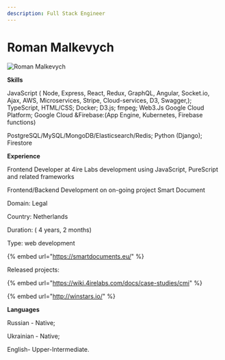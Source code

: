 ```yaml
---
description: Full Stack Engineer
---
```


# Roman Malkevych

![Roman Malkevych ](../.gitbook/assets/roma.jpg)

  
**Skills**

JavaScript \( Node, Express, React, Redux, GraphQL, Angular, Socket.io, Ajax, AWS, Microservices, Stripe, Cloud-services, D3, Swagger,\); TypeScript, HTML/CSS; Docker; D3.js; fmpeg; Web3.Js Google Cloud Platform; Google Cloud &Firebase:\(App Engine, Kubernetes, Firebase functions\)

PostgreSQL/MySQL/MongoDB/Elasticsearch/Redis; Python \(Django\); Firestore

**Experience**

Frontend Developer at 4ire Labs development using JavaScript, PureScript and related frameworks

Frontend/Backend Development on on-going project Smart Document 

Domain: Legal

Country: Netherlands

Duration: \( 4 years, 2 months\)

Type: web development 

{% embed url="https://smartdocuments.eu/" %}

Released projects: 

{% embed url="https://wiki.4irelabs.com/docs/case-studies/cmi" %}

{% embed url="http://winstars.io/" %}



  


**Languages**

Russian - Native;

Ukrainian - Native;

English- Upper-Intermediate.



